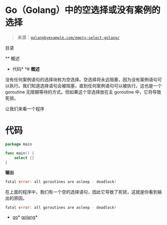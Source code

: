<!--yml

分类：未分类

日期：2024-10-13 06:24:08

-->

# Go（Golang）中的空选择或没有案例的选择

> 来源：[`golangbyexample.com/empty-select-golang/`](https://golangbyexample.com/empty-select-golang/)

目录

**   概述

+   代码*  *# **概述**

没有任何案例语句的选择块称为空选择。空选择将永远阻塞，因为没有案例语句可以执行。我们知道选择语句会被阻塞，直到任何案例语句可以被执行。这也是一个 goroutine 无限期等待的方式。但如果这个空选择放在主 goroutine 中，它将导致死锁。

让我们来看一个程序

# **代码**

```go
package main

func main() {
    select {}
}
```

**输出**

```go
fatal error: all goroutines are asleep - deadlock!
```

在上面的程序中，我们有一个空的选择语句，因此它导致了死锁，这就是你看到输出的原因。

```go
fatal error: all goroutines are asleep - deadlock!
```

+   [go](https://golangbyexample.com/tag/go/)*   [golang](https://golangbyexample.com/tag/golang/)*

